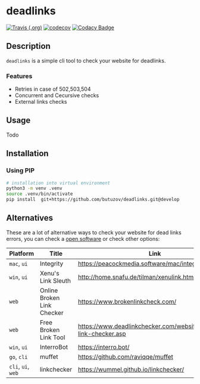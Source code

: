 # deadlinks

[![Travis (.org)](https://img.shields.io/travis/butuzov/deadlinks)](https://travis-ci.org/butuzov/deadlinks)
[![codecov](https://codecov.io/gh/butuzov/deadlinks/branch/develop/graph/badge.svg)](https://codecov.io/gh/butuzov/deadlinks)
[![Codacy Badge](https://api.codacy.com/project/badge/Grade/cff8901ed5974425a61dff833f8f81b8)](https://codacy.com/manual/butuzov/deadlinks)


## Description

`deadlinks` is a simple cli tool to check your website for deadlinks.

### Features

* Retries in case of 502,503,504
* Concurrent and Cecursive checks
* External links checks

## Usage

Todo

## Installation

### Using PIP

```bash
# installation into virtual environment
python3 -m venv .venv
source .venv/bin/activate
pip install  git+https://github.com/butuzov/deadlinks.git@develop
```

## Alternatives

These are a lot of alternative ways to check your website for dead links errors, you can check a [open software](https://github.com/topics/link-checker) or check other options:


| Platform           | Title                      | Link
|--------------------|----------------------------|-----------
| `mac`, `ui`        | Integrity                  | https://peacockmedia.software/mac/integrity/free.html
| `win`, `ui`        | Xenu's Link Sleuth         | http://home.snafu.de/tilman/xenulink.html
| `web`              | Online Broken Link Checker | https://www.brokenlinkcheck.com/
| `web`              | Free Broken Link Tool      | https://www.deadlinkchecker.com/website-dead-link-checker.asp
| `win`, `ui`        | InterroBot                 | https://interro.bot/
| `go`, `cli`        | muffet                     | https://github.com/raviqqe/muffet
| `cli`, `ui`, `web` | linkchecker                | https://wummel.github.io/linkchecker/
